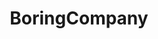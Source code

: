 ---
title: BoringCompany
crosslinks:
- EnoughMuskSpam
- elonmusk
- teslamotors
- spacex
- xkcd
- educationalgifs
- SpaceXLounge
- holidayhole
---